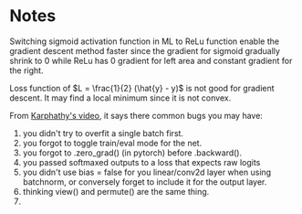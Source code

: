 # Notes

Switching sigmoid activation function in ML to ReLu function enable the gradient descent method faster since the gradient for sigmoid gradually shrink to 0 while ReLu has 0 gradient for left area and constant gradient for the right.

Loss function of $L = \frac{1}{2} (\hat{y} - y)$ is not good for gradient descent. It may find a local minimum since it is not convex. 

From [Karphathy's video](https://www.youtube.com/watch?v=VMj-3S1tku0),
it says there common bugs you may have:

1. you didn't try to overfit a single batch first.
2. you forgot to toggle train/eval mode for the net.
3. you forgot to .zero_grad() (in pytorch) before .backward().
4. you passed softmaxed outputs to a loss that expects raw logits
5. you didn't use bias = false for you linear/conv2d layer when using batchnorm, or conversely forget to include it for the output layer.
6. thinking view() and permute() are the same thing.
7. 
